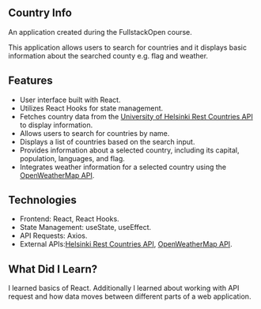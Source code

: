 ## Country Info

An application created during the FullstackOpen course.

This application allows users to search for countries and it displays basic information about the searched county e.g. flag and weather.

## Features

   - User interface built with React.
   - Utilizes React Hooks for state management.
   - Fetches country data from the [University of Helsinki Rest Countries API](https://studies.cs.helsinki.fi/restcountries/) to display information.
   - Allows users to search for countries by name.
   - Displays a list of countries based on the search input.
   - Provides information about a selected country, including its capital, population, languages, and flag.
   - Integrates weather information for a selected country using the [OpenWeatherMap API](https://openweathermap.org/).

## Technologies

  - Frontend: React, React Hooks.
  - State Management: useState, useEffect.
  - API Requests: Axios.
  - External APIs:[Helsinki Rest Countries API](https://studies.cs.helsinki.fi/restcountries/), [OpenWeatherMap API](https://openweathermap.org/).

## What Did I Learn?

I learned basics of React. Additionally I learned about working with API request and how data moves between different parts of a web application.
